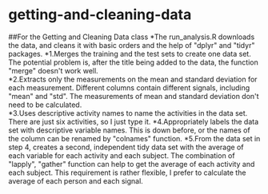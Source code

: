 # getting-and-cleaning-data
##For the Getting and Cleaning Data class
*The run_analysis.R downloads the data, and cleans it with basic orders and the help of "dplyr" and "tidyr" packages. 
*1.Merges the training and the test sets to create one data set. The potential problem is, after the title being added to the data, the function "merge" doesn't work well.  
*2.Extracts only the measurements on the mean and standard deviation for each measurement. Different columns contain different signals, including "mean" and "std". The measurements of mean and standard deviation don't need to be calculated.  
*3.Uses descriptive activity names to name the activities in the data set. There are just six activities, so I just type it. 
*4.Appropriately labels the data set with descriptive variable names.  This is down before, or the names of the column can be renamed by "colnames" function.
*5.From the data set in step 4, creates a second, independent tidy data set with the average of each variable for each activity and each subject. The combination of "lapply", "gather" function can help to get the average of each activity and each subject. This requirement is rather flexible, I prefer to calculate the average of each person and each signal.


